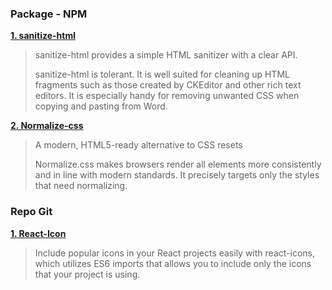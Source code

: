 ### Package - NPM

**[1. sanitize-html](https://www.npmjs.com/package/sanitize-html)**

> sanitize-html provides a simple HTML sanitizer with a clear API.
>
> sanitize-html is tolerant. It is well suited for cleaning up HTML fragments such as those created by CKEditor and other rich text editors. It is especially handy for removing unwanted CSS when copying and pasting from Word.

**[2. Normalize-css](https://necolas.github.io/normalize.css/)**

> A modern, HTML5-ready alternative to CSS resets
>
> Normalize.css makes browsers render all elements more consistently and in line with modern standards. It precisely targets only the styles that need normalizing.

### Repo Git

**[1. React-Icon](https://github.com/react-icons/react-icons)**

> Include popular icons in your React projects easily with react-icons, which utilizes ES6 imports that allows you to include only the icons that your project is using.

